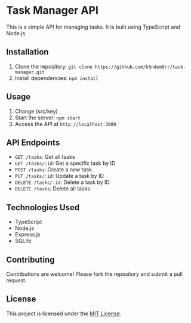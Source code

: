 # Task Manager API

This is a simple API for managing tasks. It is built using TypeScript and Node.js.

## Installation

1. Clone the repository: `git clone https://github.com/k0ndem0rr/task-manager.git`
2. Install dependencies: `npm install`

## Usage

1. Change (src/key)
2. Start the server: `npm start`
3. Access the API at `http://localhost:3000`

## API Endpoints

- `GET /tasks`: Get all tasks
- `GET /tasks/:id`: Get a specific task by ID
- `POST /tasks`: Create a new task
- `PUT /tasks/:id`: Update a task by ID
- `DELETE /tasks/:id`: Delete a task by ID
- `DELETE /tasks`: Delete all tasks

## Technologies Used

- TypeScript
- Node.js
- Express.js
- SQLite

## Contributing

Contributions are welcome! Please fork the repository and submit a pull request.

## License

This project is licensed under the [MIT License](LICENSE).
